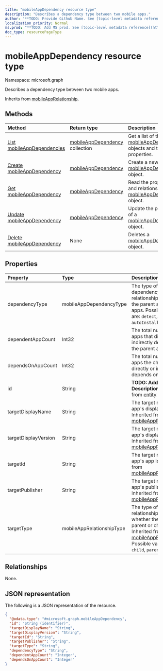 ```yaml
---
title: "mobileAppDependency resource type"
description: "Describes a dependency type between two mobile apps."
author: "**TODO: Provide Github Name. See [topic-level metadata reference](https://msgo.azurewebsites.net/add/document/guidelines/metadata.html#topic-level-metadata)**"
localization_priority: Normal
ms.prod: "**TODO: Add MS prod. See [topic-level metadata reference](https://msgo.azurewebsites.net/add/document/guidelines/metadata.html#topic-level-metadata)**"
doc_type: resourcePageType
---
```


# mobileAppDependency resource type

Namespace: microsoft.graph



Describes a dependency type between two mobile apps.


Inherits from [mobileAppRelationship](../resources/mobileapprelationship.md).

## Methods
|Method|Return type|Description|
|:---|:---|:---|
|[List mobileAppDependencies](../api/mobileappdependency-list.md)|[mobileAppDependency](../resources/mobileappdependency.md) collection|Get a list of the [mobileAppDependency](../resources/mobileappdependency.md) objects and their properties.|
|[Create mobileAppDependency](../api/mobileappdependency-create.md)|[mobileAppDependency](../resources/mobileappdependency.md)|Create a new [mobileAppDependency](../resources/mobileappdependency.md) object.|
|[Get mobileAppDependency](../api/mobileappdependency-get.md)|[mobileAppDependency](../resources/mobileappdependency.md)|Read the properties and relationships of a [mobileAppDependency](../resources/mobileappdependency.md) object.|
|[Update mobileAppDependency](../api/mobileappdependency-update.md)|[mobileAppDependency](../resources/mobileappdependency.md)|Update the properties of a [mobileAppDependency](../resources/mobileappdependency.md) object.|
|[Delete mobileAppDependency](../api/mobileappdependency-delete.md)|None|Deletes a [mobileAppDependency](../resources/mobileappdependency.md) object.|

## Properties
|Property|Type|Description|
|:---|:---|:---|
|dependencyType|mobileAppDependencyType|The type of dependency relationship between the parent and child apps. Possible values are: `detect`, `autoInstall`.|
|dependentAppCount|Int32|The total number of apps that directly or indirectly depend on the parent app.|
|dependsOnAppCount|Int32|The total number of apps the child app directly or indirectly depends on.|
|id|String|**TODO: Add Description** Inherited from [entity](../resources/entity.md)|
|targetDisplayName|String|The target mobile app's display name. Inherited from [mobileAppRelationship](../resources/mobileapprelationship.md)|
|targetDisplayVersion|String|The target mobile app's display version. Inherited from [mobileAppRelationship](../resources/mobileapprelationship.md)|
|targetId|String|The target mobile app's app id. Inherited from [mobileAppRelationship](../resources/mobileapprelationship.md)|
|targetPublisher|String|The target mobile app's publisher. Inherited from [mobileAppRelationship](../resources/mobileapprelationship.md)|
|targetType|mobileAppRelationshipType|The type of relationship indicating whether the target is a parent or child. Inherited from [mobileAppRelationship](../resources/mobileapprelationship.md). Possible values are: `child`, `parent`.|

## Relationships
None.

## JSON representation
The following is a JSON representation of the resource.
<!-- {
  "blockType": "resource",
  "keyProperty": "id",
  "@odata.type": "microsoft.graph.mobileAppDependency",
  "baseType": "microsoft.graph.mobileAppRelationship",
  "openType": false
}
-->
``` json
{
  "@odata.type": "#microsoft.graph.mobileAppDependency",
  "id": "String (identifier)",
  "targetDisplayName": "String",
  "targetDisplayVersion": "String",
  "targetId": "String",
  "targetPublisher": "String",
  "targetType": "String",
  "dependencyType": "String",
  "dependentAppCount": "Integer",
  "dependsOnAppCount": "Integer"
}
```

